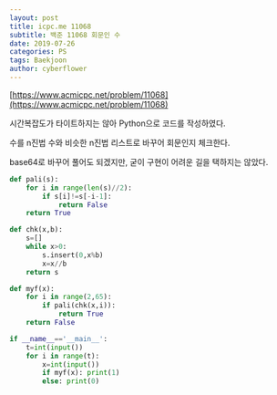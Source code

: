 ```yaml
---
layout: post
title: icpc.me 11068
subtitle: 백준 11068 회문인 수
date: 2019-07-26
categories: PS
tags: Baekjoon
author: cyberflower
---
```


[https://www.acmicpc.net/problem/11068](https://www.acmicpc.net/problem/11068)

시간복잡도가 타이트하지는 않아 Python으로 코드를 작성하였다.

수를 n진법 수와 비슷한 n진법 리스트로 바꾸어 회문인지 체크한다.

base64로 바꾸어 풀어도 되겠지만, 굳이 구현이 어려운 길을 택하지는 않았다.

```python
def pali(s):
    for i in range(len(s)//2):
        if s[i]!=s[-i-1]:
            return False
    return True

def chk(x,b):
    s=[]
    while x>0:
        s.insert(0,x%b)
        x=x//b
    return s

def myf(x):
    for i in range(2,65):
        if pali(chk(x,i)):
            return True
    return False

if __name__=='__main__':
    t=int(input())
    for i in range(t):
        x=int(input())
        if myf(x): print(1)
        else: print(0)
```
